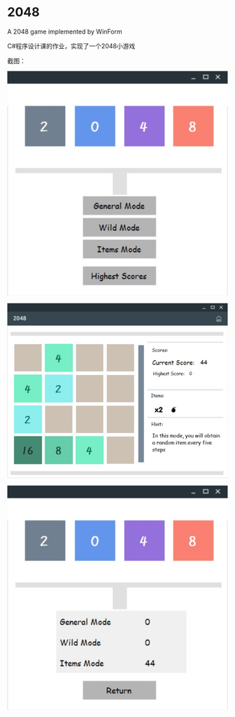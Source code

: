 # 2048
A 2048 game implemented by WinForm 


C#程序设计课的作业，实现了一个2048小游戏

截图：

![pic-1](screenshots/1.jpg)


![pic-2](screenshots/2.jpg)


![pic-3](screenshots/3.jpg)

